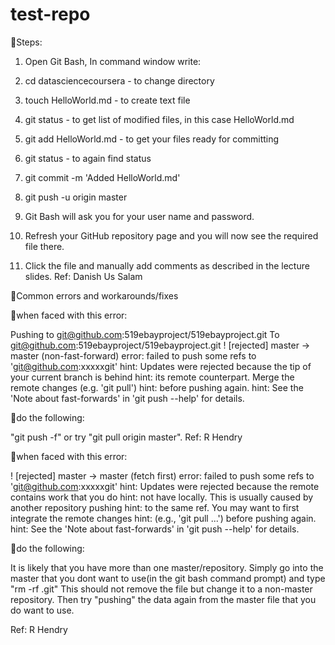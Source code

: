 test-repo
=========
Steps:

1) Open Git Bash, In command window write:

2) cd datasciencecoursera - to change directory

3) touch HelloWorld.md - to create text file

4) git status - to get list of modified files, in this case HelloWorld.md

5) git add HelloWorld.md - to get your files ready for committing 

6) git status - to again find status

7) git commit -m 'Added HelloWorld.md'

8) git push -u origin master

9) Git Bash will ask you for your user name and password. 

10) Refresh your GitHub repository page and you will now see the required file there.

11) Click the file and manually add comments as described in the lecture slides.
 Ref: Danish Us Salam

Common errors and workarounds/fixes

when faced with this error:

Pushing to git@github.com:519ebayproject/519ebayproject.git To git@github.com:519ebayproject/519ebayproject.git ! [rejected] master -> master (non-fast-forward) error: failed to push some refs to 'git@github.com:xxxxxgit' hint: Updates were rejected because the tip of your current branch is behind hint: its remote counterpart. Merge the remote changes (e.g. 'git pull') hint: before pushing again. hint: See the 'Note about fast-forwards' in 'git push --help' for details.

do the following:

"git push -f" or try "git pull origin master". Ref: R Hendry

when faced with this error:

! [rejected] master -> master (fetch first) error: failed to push some refs to 'git@github.com:xxxxxgit' hint: Updates were rejected because the remote contains work that you do hint: not have locally. This is usually caused by another repository pushing hint: to the same ref. You may want to first integrate the remote changes hint: (e.g., 'git pull ...') before pushing again. hint: See the 'Note about fast-forwards' in 'git push --help' for details.

do the following:

It is likely that you have more than one master/repository. Simply go into the master that you dont want to use(in the git bash command prompt) and type "rm -rf .git" This should not remove the file but change it to a non-master repository. Then try "pushing" the data again from the master file that you do want to use.

Ref: R Hendry
